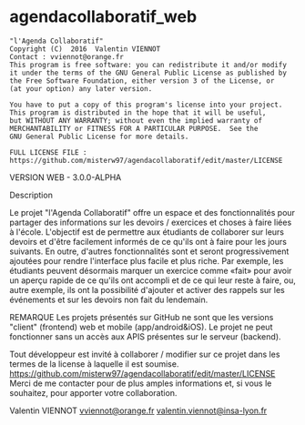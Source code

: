 # agendacollaboratif_web

    "l'Agenda Collaboratif"
    Copyright (C)  2016  Valentin VIENNOT
    Contact : vviennot@orange.fr
    This program is free software: you can redistribute it and/or modify
    it under the terms of the GNU General Public License as published by
    the Free Software Foundation, either version 3 of the License, or
    (at your option) any later version.
    
    You have to put a copy of this program's license into your project.
    This program is distributed in the hope that it will be useful,
    but WITHOUT ANY WARRANTY; without even the implied warranty of
    MERCHANTABILITY or FITNESS FOR A PARTICULAR PURPOSE.  See the
    GNU General Public License for more details.
    
    FULL LICENSE FILE : https://github.com/misterw97/agendacollaboratif/edit/master/LICENSE


VERSION WEB - 3.0.0-ALPHA


Description

Le projet "l'Agenda Collaboratif" offre un espace et des fonctionnalités pour partager des informations sur les devoirs / exercices et choses à faire liées à l'école. L'objectif est de permettre aux étudiants de collaborer sur leurs devoirs et d'être facilement informés de ce qu'ils ont à faire pour les jours suivants. En outre, d'autres fonctionnalités sont et seront progressivement ajoutées pour rendre l'interface plus facile et plus riche. Par exemple, les étudiants peuvent désormais marquer un exercice comme «fait» pour avoir un aperçu rapide de ce qu'ils ont accompli et de ce qui leur reste à faire, ou, autre exemple, ils ont la possibilité d'ajouter et activer des rappels sur les événements et sur les devoirs non fait du lendemain.

  REMARQUE
  Les projets présentés sur GitHub ne sont que les versions "client" (frontend) web et mobile (app/android&iOS). Le projet ne peut fonctionner sans un accès aux APIS présentes sur le serveur (backend).

Tout développeur est invité à collaborer / modifier sur ce projet dans les termes de la license à laquelle il est soumise.
https://github.com/misterw97/agendacollaboratif/edit/master/LICENSE
Merci de me contacter pour de plus amples informations et, si vous le souhaitez, pour apporter votre collaboration.


Valentin VIENNOT
vviennot@orange.fr
valentin.viennot@insa-lyon.fr

